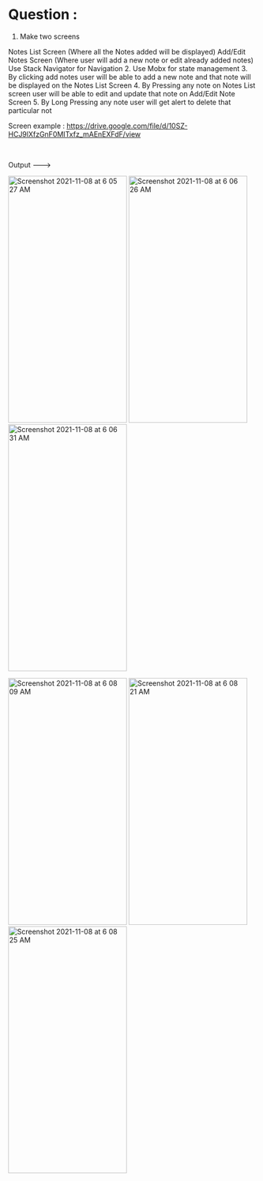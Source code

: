 # Question :

1. Make two screens 

Notes List Screen (Where all the Notes added will be displayed)
Add/Edit Notes Screen (Where user will add a new note or edit already added notes)
Use Stack Navigator for Navigation
2. Use Mobx for state management
3. By clicking add notes user will be able to add a new note and that note will be displayed on the Notes List Screen
4. By Pressing any note on Notes List screen user will be able to edit and update that note on Add/Edit Note Screen
5. By Long Pressing any note user will get alert to delete that particular not

Screen example : 
https://drive.google.com/file/d/10SZ-HCJ9lXfzGnF0MITxfz_mAEnEXFdF/view

&nbsp;  

Output --->

<img width="240" height="500" alt="Screenshot 2021-11-08 at 6 05 27 AM" src="https://user-images.githubusercontent.com/62723964/140669985-67890efc-3896-4c90-a3f1-ac48a3fe6f92.png"> <img width="240" height="500" alt="Screenshot 2021-11-08 at 6 06 26 AM" src="https://user-images.githubusercontent.com/62723964/140669999-4a72812a-9629-4d9d-a64f-e86a806701bb.png"> <img width="240" height="500" alt="Screenshot 2021-11-08 at 6 06 31 AM" src="https://user-images.githubusercontent.com/62723964/140670022-ba14b241-ea54-47e7-a76e-e12b3f53e0ad.png">


<img width="240" height="500" alt="Screenshot 2021-11-08 at 6 08 09 AM" src="https://user-images.githubusercontent.com/62723964/140670031-71a1e488-638c-4801-84fe-778831674b47.png"> <img width="240" height="500" alt="Screenshot 2021-11-08 at 6 08 21 AM" src="https://user-images.githubusercontent.com/62723964/140670040-eb84a7c1-ff5c-4dc2-bd92-4008009d4976.png"> <img width="240" height="500" alt="Screenshot 2021-11-08 at 6 08 25 AM" src="https://user-images.githubusercontent.com/62723964/140670047-d762e967-d26f-4310-94c1-7aff23585a92.png">


